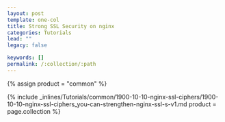 ```yaml
---
layout: post
template: one-col
title: Strong SSL Security on nginx
categories: Tutorials
lead: ""
legacy: false

keywords: []
permalink: /:collection/:path
---
```



{% assign product = "common" %}

{% include _inlines/Tutorials/common/1900-10-10-nginx-ssl-ciphers/1900-10-10-nginx-ssl-ciphers_you-can-strengthen-nginx-ssl-s-v1.md  product = page.collection %}
